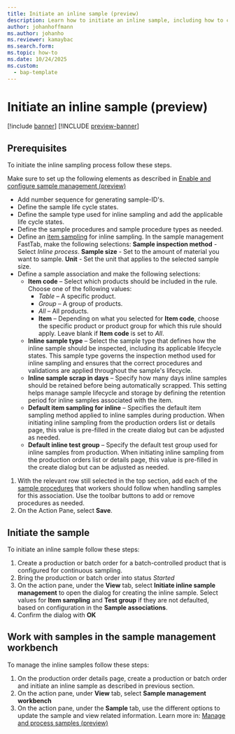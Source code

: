 ```yaml
---
title: Initiate an inline sample (preview)
description: Learn how to initiate an inline sample, including how to create a sample from a production order or batch order.
author: johanhoffmann
ms.author: johanho
ms.reviewer: kamaybac
ms.search.form: 
ms.topic: how-to
ms.date: 10/24/2025
ms.custom: 
  - bap-template
---
```


# Initiate an inline sample (preview)

[!include [banner](../../includes/banner.md)]
[!INCLUDE [preview-banner](~/../shared-content/shared/preview-includes/preview-banner.md)]
<!-- KFM: Preview until 10.0.45 GA -->

## Prerequisites

To initiate the inline sampling process follow these steps. 

Make sure to set up the following elements as described in [Enable and configure sample management (preview)](quality-sample-management-admin.md)

- Add number sequence for generating sample-ID's.
- Define the sample life cycle states.
- Define the sample type used for inline sampling and add the applicable life cycle states. 
- Define the sample procedures and sample procedure types as needed.
- Define an [item sampling](quality-item-sampling.md) for inline sampling. In the sample management FastTab, make the following selections:
    **Sample inspection method** - Select *Inline process*.
    **Sample size** - Set to the amount of material you want to sample.
    **Unit** - Set the unit that applies to the selected sample size.
- Define a sample association and make the following selections:
  - **Item code** – Select which products should be included in the rule. Choose one of the following values:
    - *Table* – A specific product.
    - *Group* – A group of products.
    - *All* – All products.
    - **Item** – Depending on what you selected for **Item code**, choose the specific product or product group for which this rule should apply. Leave blank if **Item code** is set to *All*.
  - **Inline sample type** – Select the sample type that defines how the inline sample should be inspected, including its applicable lifecycle states. This sample type governs the inspection method used for inline sampling and ensures that the correct procedures and validations are applied throughout the sample's lifecycle.
  - **Inline sample scrap in days** – Specify how many days inline samples should be retained before being automatically scrapped. This setting helps manage sample lifecycle and storage by defining the retention period for inline samples associated with the item.
  - **Default item sampling for inline** – Specifies the default item sampling method applied to inline samples during production. When initiating inline sampling from the production orders list or details page, this value is pre-filled in the create dialog but can be adjusted as needed.
  - **Default inline test group** – Specify the default test group used for inline samples from production. When initiating inline sampling from the production orders list or details page, this value is pre-filled in the create dialog but can be adjusted as needed.

1. With the relevant row still selected in the top section, add each of the [sample procedures](#configure-sample-procedures) that workers should follow when handling samples for this association. Use the toolbar buttons to add or remove procedures as needed.
1. On the Action Pane, select **Save**.

## Initiate the sample

To initiate an inline sample follow these steps:

1. Create a production or batch order for a batch-controlled product that is configured for continuous sampling. 
1. Bring the production or batch order into status *Started*
1. On the action pane, under the **View** tab, select **Initiate inline sample management** to open the dialog for creating the inline sample. Select values for **Item sampling** and **Test group** if they are not defaulted, based on configuration in the **Sample associations**.
1. Confirm the dialog with **OK**

## Work with samples in the sample management workbench

To manage the inline samples follow these steps:

1. On the production order details page, create a production or batch order and initiate an inline sample as described in previous section.
1. On the action pane, under **View** tab, select **Sample management workbench**
1. On the action pane, under the **Sample** tab, use the different options to update the sample and view related information. Learn more in: [Manage and process samples (preview)](quality-sample-management-use.md) 

